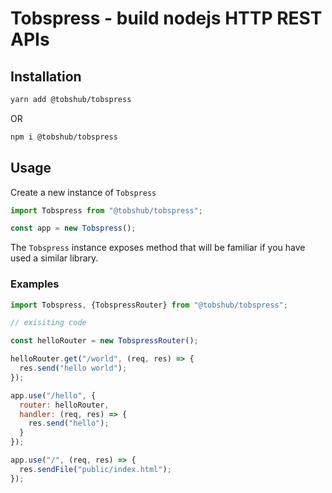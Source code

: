 # Tobspress - build nodejs HTTP REST APIs

## Installation
```bash
yarn add @tobshub/tobspress
```
OR
```bash
npm i @tobshub/tobspress
```

## Usage
Create a new instance of `Tobspress`
```javascript
import Tobspress from "@tobshub/tobspress";

const app = new Tobspress();
```

The `Tobspress` instance exposes method that will be familiar if you have used a similar library.

### Examples
```javascript
import Tobspress, {TobspressRouter} from "@tobshub/tobspress";

// exisiting code

const helloRouter = new TobspressRouter();

helloRouter.get("/world", (req, res) => {
  res.send("hello world");
});

app.use("/hello", {
  router: helloRouter, 
  handler: (req, res) => {
    res.send("hello");
  }
});

app.use("/", (req, res) => {
  res.sendFile("public/index.html");
});
```

<!-- TODO: API explanations -->
